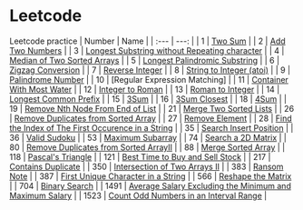 # Leetcode
Leetcode practice
| Number      | Name     |
| :---        |          ---: |
| 1     | [Two Sum](https://github.com/sujingxian/Leetcode/blob/main/1.%20Two%20Sum)   |
| 2   | [Add Two Numbers](https://github.com/sujingxian/Leetcode/blob/main/2.%20Add%20Two%20Numbers.cs)     |
| 3   | [Longest Substring without Repeating character](https://github.com/sujingxian/Leetcode/blob/main/3.%20Longest%20Substring%20without%20Repeating%20character.cs)     |
| 4   | [Median of Two Sorted Arrays](https://github.com/sujingxian/Leetcode/blob/main/4.%20Median%20of%20Two%20Sorted%20Arrays.cs)     |
| 5   | [Longest Palindromic Substring](https://github.com/sujingxian/Leetcode/blob/main/5.%20Longest%20Palindromic%20Substring.cs)     |
| 6   | [Zigzag Conversion](https://github.com/sujingxian/Leetcode/blob/main/6.%20Zigzag%20Conversion.cs)     |
| 7   | [Reverse Integer](https://github.com/sujingxian/Leetcode/blob/main/7.%20Reverse%20Integer.cs)    |
| 8   | [String to Integer (atoi)](https://github.com/sujingxian/Leetcode/blob/main/8.%20String%20to%20Integer%20(atoi).cs)   |
| 9   | [Palindrome Number](https://github.com/sujingxian/Leetcode/blob/main/9.%20Palindrome%20Number.cs)     |
| 10  | [Regular Expression Matching]   |
| 11  | [Container With Most Water](https://github.com/sujingxian/Leetcode/blob/main/11.%20Container%20With%20Most%20Water.cs)   |
| 12  | [Integer to Roman](https://github.com/sujingxian/Leetcode/blob/main/12.%20Integer%20to%20Roman.cs)    |
| 13   | [Roman to Integer](https://github.com/sujingxian/Leetcode/blob/main/13.%20Roman%20to%20Integer.cs)     |
| 14   | [Longest Common Prefix](https://github.com/sujingxian/Leetcode/blob/main/14.%20Longest%20Common%20Prefix.cs)    |
| 15   | [3Sum](https://github.com/sujingxian/Leetcode/blob/main/15.%203Sum.cs)   |
| 16   | [3Sum Closest](https://github.com/sujingxian/Leetcode/blob/main/16.%203Sum%20Closest.cs)   |
| 18   | [4Sum](https://github.com/sujingxian/Leetcode/blob/main/18.%204Sum.cs)   |
| 19   | [Remove Nth Node From End of List](https://github.com/sujingxian/Leetcode/blob/main/19.%20Remove%20Nth%20Node%20From%20End%20of%20List.cs)   |
| 21   | [Merge Two Sorted Lists](https://github.com/sujingxian/Leetcode/blob/main/21.%20Merge%20Two%20Sorted%20Lists.cs)   |
| 26   | [Remove Duplicates from Sorted Array](https://github.com/sujingxian/Leetcode/blob/main/26.%20Remove%20Duplicates%20from%20Sorted%20Array.cs)    |
| 27   | [Remove Element](https://github.com/sujingxian/Leetcode/blob/main/27.%20Remove%20Element.cs)   |
| 28   | [Find the Index of The First Occurence in a String](https://github.com/sujingxian/Leetcode/blob/main/28.%20Find%20the%20Index%20of%20the%20First%20Occurrence%20in%20a%20String.cs)   |
| 35   | [Search Insert Position](https://github.com/sujingxian/Leetcode/blob/main/35.%20Search%20Insert%20Position.cs)   |
| 36   | [Valid Sudoku](https://github.com/sujingxian/Leetcode/blob/main/36.%20Valid%20Sudoku.cs)     |
| 53   | [Maximum Subarray](https://github.com/sujingxian/Leetcode/blob/main/53.%20Maximum%20Subarray.cs)     |
| 74   | [Search a 2D Matrix](https://github.com/sujingxian/Leetcode/blob/main/74.%20Search%20a%202D%20Matrix.cs)     |
| 80   | [Remove Duplicates from Sorted ArrayII](https://github.com/sujingxian/Leetcode/blob/main/80.%20Remove%20Duplicates%20from%20Sorted%20Array%20II.cs)   |
| 88   | [Merge Sorted Array](https://github.com/sujingxian/Leetcode/blob/main/88.%20Merge%20Sorted%20Array.cs)     |
| 118   | [Pascal's Triangle](https://github.com/sujingxian/Leetcode/blob/main/118.%20Pascal's%20Triangle.cs)     |
| 121   | [Best Time to Buy and Sell Stock](https://github.com/sujingxian/Leetcode/blob/main/121.%20Best%20Time%20to%20Buy%20and%20Sell%20Stock.cs)     |
| 217   | [Contains Duplicate](https://github.com/sujingxian/Leetcode/blob/main/217.%20Contains%20Duplicate.cs)     |
| 350   | [Intersection of Two Arrays II](https://github.com/sujingxian/Leetcode/blob/main/350.%20Intersection%20of%20Two%20Arrays%20II.cs)     |
| 383   | [Ransom Note](https://github.com/sujingxian/Leetcode/blob/main/383.%20Ransom%20Note.cs)     |
| 387   | [First Unique Character in a String](https://github.com/sujingxian/Leetcode/blob/main/387.%20First%20Unique%20Character%20in%20a%20String.cs)     |
| 566   | [Reshape the Matrix](https://github.com/sujingxian/Leetcode/blob/main/566.%20Reshape%20the%20Matrix.cs)     |
| 704   | [Binary Search](https://github.com/sujingxian/Leetcode/blob/main/704.%20Binary%20Search.cs)     |
| 1491   | [Average Salary Excluding the Minimum and Maximum Salary](https://github.com/sujingxian/Leetcode/blob/main/1491.%20Average%20Salary%20Excluding%20the%20Minimum%20and%20Maximum%20Salary.cs)     |
| 1523  | [Count Odd Numbers in an Interval Range](https://github.com/sujingxian/Leetcode/blob/main/1523.%20Count%20Odd%20Numbers%20in%20an%20Interval%20Range.cs)     |
